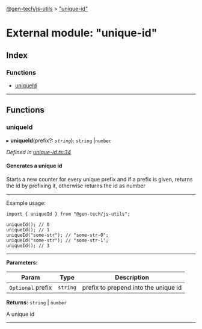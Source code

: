 [@gen-tech/js-utils](../README.md) > ["unique-id"](../modules/_unique_id_.md)

# External module: "unique-id"

## Index

### Functions

* [uniqueId](_unique_id_.md#uniqueid)

---

## Functions

<a id="uniqueid"></a>

###  uniqueId

▸ **uniqueId**(prefix?: *`string`*): `string` |`number`

*Defined in [unique-id.ts:34](https://github.com/gen-tech/js-utils/blob/6e1149a/src/unique-id.ts#L34)*

#### Generates a unique id

Starts a new counter for every unique prefix and if a prefix is given, returns the id by prefixing it, otherwise returns the id as number

* * *

Example usage:

    import { uniqueId } from "@gen-tech/js-utils";
    
    uniqueId(); // 0
    uniqueId(); // 1
    uniqueId("some-str"); // "some-str-0";
    uniqueId("some-str"); // "some-str-1";
    uniqueId(); // 3
    

* * *

**Parameters:**

| Param | Type | Description |
| ------ | ------ | ------ |
| `Optional` prefix | `string` |  prefix to prepend into the unique id |

**Returns:** `string` |
`number`

A unique id

___

